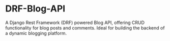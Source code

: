# DRF-Blog-API
A Django Rest Framework (DRF) powered Blog API, offering CRUD functionality for blog posts and comments. Ideal for building the backend of a dynamic blogging platform.
